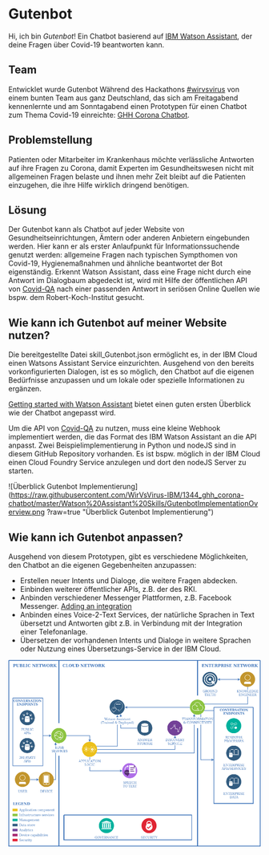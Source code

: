 # Gutenbot
Hi, ich bin *Gutenbot*! Ein Chatbot basierend auf [IBM Watson Assistant](https://www.ibm.com/cloud/watson-assistant/), der deine Fragen über Covid-19 beantworten kann.

## Team
Entwicklet wurde Gutenbot Während des Hackathons [#wirvsvirus](https://wirvsvirushackathon.org/) von einem bunten Team aus ganz Deutschland, das sich am Freitagabend kennenlernte und am Sonntagabend einen Prototypen für einen Chatbot zum Thema Covid-19 einreichte: [GHH Corona Chatbot](https://devpost.com/software/ghh-corona-chatbot).

## Problemstellung
Patienten oder Mitarbeiter im Krankenhaus möchte verlässliche Antworten auf ihre Fragen zu Corona, damit Experten im Gesundheitswesen nicht mit allgemeinen Fragen belaste und ihnen mehr Zeit bleibt auf die Patienten einzugehen, die ihre Hilfe wirklich dringend benötigen.

## Lösung
Der Gutenbot kann als Chatbot auf jeder Website von Gesundheitseinrichtungen, Ämtern oder anderen Anbietern eingebunden werden. Hier kann er als erster Anlaufpunkt für Informationssuchende genutzt werden: allgemeine Fragen nach typischen Sympthomen von Covid-19, Hygienemaßnahmen und ähnliche beantwortet der Bot eigenständig. Erkennt Watson Assistant, dass eine Frage nicht durch eine Antwort im Dialogbaum abgedeckt ist, wird mit Hilfe der öffentlichen API von [Covid-QA](https://covid.deepset.ai/home) nach einer passenden Antwort in seriösen Online Quellen wie bspw. dem Robert-Koch-Institut gesucht.

## Wie kann ich Gutenbot auf meiner Website nutzen?
Die bereitgestellte Datei skill_Gutenbot.json ermöglicht es, in der IBM Cloud einen Watsons Assistant Service einzurichten. Ausgehend von den bereits vorkonfigurierten Dialogen, ist es so möglich, den Chatbot auf die eigenen Bedürfnisse anzupassen und um lokale oder spezielle Informationen zu ergänzen. 

[Getting started with Watson Assistant](https://cloud.ibm.com/docs/services/assistant?topic=assistant-getting-started#getting-started) bietet einen guten ersten Überblick wie der Chatbot angepasst wird.

Um die API von [Covid-QA](https://covid.deepset.ai/home) zu nutzen, muss eine kleine Webhook implementiert werden, die das Format des IBM Watson Assistant an die API anpasst. Zwei Beispielimplementierung in Python und nodeJS sind in diesem GitHub Repository vorhanden. Es ist bspw. möglich in der IBM Cloud einen Cloud Foundry Service anzulegen und dort den nodeJS Server zu starten.

![Überblick Gutenbot Implementierung](https://raw.githubusercontent.com/WirVsVirus-IBM/1344_ghh_corona-chatbot/master/Watson%20Assistant%20Skills/GutenbotImplementationOverview.png
?raw=true  "Überblick Gutenbot Implementierung")

## Wie kann ich Gutenbot anpassen?
Ausgehend von diesem Prototypen, gibt es verschiedene Möglichkeiten, den Chatbot an die eigenen Gegebenheiten anzupassen:
- Erstellen neuer Intents und Dialoge, die weitere Fragen abdecken.
- Einbinden weiterer öffentlicher APIs, z.B. der des RKI.
- Anbinden verschiedener Messenger Plattformen, z.B. Facebook Messenger. [Adding an integration](https://cloud.ibm.com/docs/assistant?topic=assistant-deploy-integration-add)
- Anbinden eines Voice-2-Text Services, der natürliche Sprachen in Text übersetzt und Antworten gibt z.B. in Verbindung mit der Integration einer Telefonanlage.
- Übersetzen der vorhandenen Intents und Dialoge in weitere Sprachen oder Nutzung eines Übersetzungs-Service in der IBM Cloud.

![IBM Watson Assistant Überblick](https://raw.githubusercontent.com/WirVsVirus-IBM/1344_ghh_corona-chatbot/master/Watson%20Assistant%20Skills/IBMWatsonOverview.png?raw=true  "IBM Watson Assistant Überblick")
